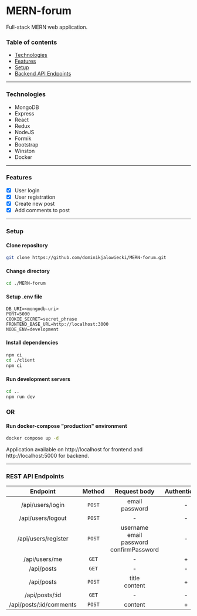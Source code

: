 <!--[![Preview project](https://img.shields.io/static/v1?label=Node.js&message=Preview&color=important&style=flat&logo=Node.js)][preview]-->

# MERN-forum

Full-stack MERN web application. <!--[Click here to preview.][preview]-->

[preview]: https://djalowiecki.toadres.pl/mern-forum

### Table of contents

- [Technologies](#technologies)
- [Features](#features)
- [Setup](#setup)
- [Backend API Endpoints](#rest-api-endpoints)

---

### Technologies

- MongoDB
- Express
- React
- Redux
- NodeJS
- Formik
- Bootstrap
- Winston
- Docker

---

### Features

- [x] User login
- [x] User registration
- [x] Create new post
- [x] Add comments to post

---

### Setup

#### Clone repository

```bash
git clone https://github.com/dominikjalowiecki/MERN-forum.git
```

#### Change directory

```bash
cd ./MERN-forum
```

#### Setup .env file

```
DB_URI=<mongodb-uri>
PORT=5000
COOKIE_SECRET=secret_phrase
FRONTEND_BASE_URL=http://localhost:3000
NODE_ENV=development
```

#### Install dependencies

```bash
npm ci
cd ./client
npm ci
```

#### Run development servers

```bash
cd ..
npm run dev
```

### OR

#### Run docker-compose "production" environment

```bash
docker compose up -d
```

Application available on http://localhost for frontend and http://localhost:5000 for backend.

---

### REST API Endpoints

|        Endpoint         | Method |                      Request body                      | Authentication |
| :---------------------: | :----: | :----------------------------------------------------: | :------------: |
|    /api/users/login     | `POST` |                  email <br> password                   |       -        |
|    /api/users/logout    | `POST` |                           -                            |       -        |
|   /api/users/register   | `POST` | username <br> email <br> password <br> confirmPassword |       -        |
|      /api/users/me      | `GET`  |                           -                            |       +        |
|       /api/posts        | `GET`  |                           -                            |       -        |
|       /api/posts        | `POST` |                   title <br> content                   |       +        |
|     /api/posts/:id      | `GET`  |                           -                            |       -        |
| /api/posts/:id/comments | `POST` |                        content                         |       +        |
